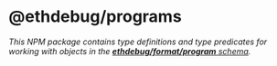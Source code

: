 # @ethdebug/programs

_This NPM package contains type definitions and type predicates for working
with objects in the
[**ethdebug/format/program** schema](https://ethdebug.github.io/format/spec/program/overview)._
